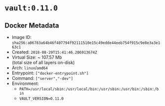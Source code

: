 # `vault:0.11.0`

## Docker Metadata

- Image ID: `sha256:a06783a64b46f407794f92111510e15c49edde44eeb754f915c9e8e3a3e163c1`
- Created: `2018-08-29T15:41:46.206913674Z`
- Virtual Size: ~ 107.57 Mb  
  (total size of all layers on-disk)
- Arch: `linux`/`amd64`
- Entrypoint: `["docker-entrypoint.sh"]`
- Command: `["server","-dev"]`
- Environment:
  - `PATH=/usr/local/sbin:/usr/local/bin:/usr/sbin:/usr/bin:/sbin:/bin`
  - `VAULT_VERSION=0.11.0`
